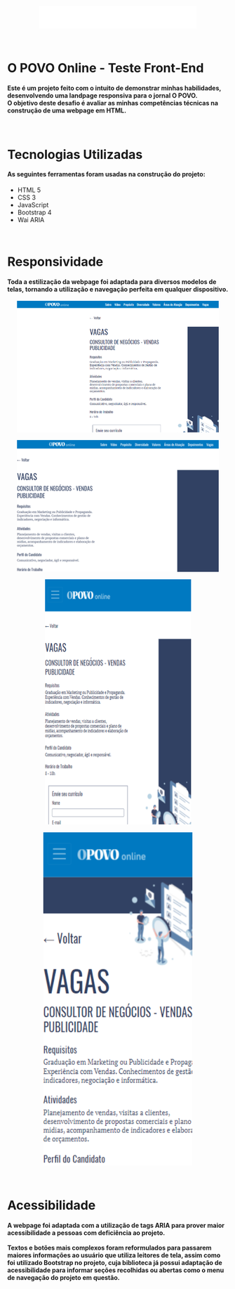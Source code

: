 <br>
<p align=center style="color: red">
 <img src="https://github.com/Isaac0liveira/opovo-teste-frontend/blob/master/assets/o-povo-online.png">
 </p>
<br>
<h1> O POVO Online - Teste Front-End </h1>
<h4> Este é um projeto feito com o intuito de demonstrar minhas habilidades, desenvolvendo uma landpage responsiva para o jornal O POVO. <br>
     O objetivo deste desafio é avaliar as minhas competências técnicas na construção de uma webpage em HTML. </h4>
<br> 
<h1> Tecnologias Utilizadas </h1>
<h4> As seguintes ferramentas foram usadas na construção do projeto: </h4>
<ul>
     <li> HTML 5 </li>
     <li> CSS 3 </li>
     <li> JavaScript </li>
     <li> Bootstrap 4 </li>
     <li> Wai ARIA </li>
</ul>
<br>
<h1> Responsividade </h1>
<h4> Toda a estilização da webpage foi adaptada para diversos modelos de telas, tornando a utilização e navegação perfeita em qualquer dispositivo. </h4>
<p align=center>
 <img src="https://github.com/Isaac0liveira/opovo-teste-frontend/blob/master/assets/responsive-1.png" width="460" height="300">
 </p>
 <p align=center>
 <img src="https://github.com/Isaac0liveira/opovo-teste-frontend/blob/master/assets/responsive-2.png" width="460" height="300">
 </p>
 <p align=center>
 <img src="https://github.com/Isaac0liveira/opovo-teste-frontend/blob/master/assets/responsive-3.png" width="333" height="559">
 </p>
 <p align=center>
 <img src="https://github.com/Isaac0liveira/opovo-teste-frontend/blob/master/assets/responsive-4.png" width="340" height="759">
 </p>
 <br>
 <h1> Acessibilidade </h1>
 <h4> A webpage foi adaptada com a utilização de tags ARIA para prover maior acessibilidade a pessoas com deficiência ao projeto. <br> <br>
      Textos e botões mais complexos foram reformulados para passarem maiores informações ao usuário que utiliza leitores de tela, assim como foi utilizado Bootstrap no projeto,  cuja biblioteca já possui adaptação de acessibilidade para informar seções recolhidas ou abertas como o menu de navegação do projeto em questão. </h4>
